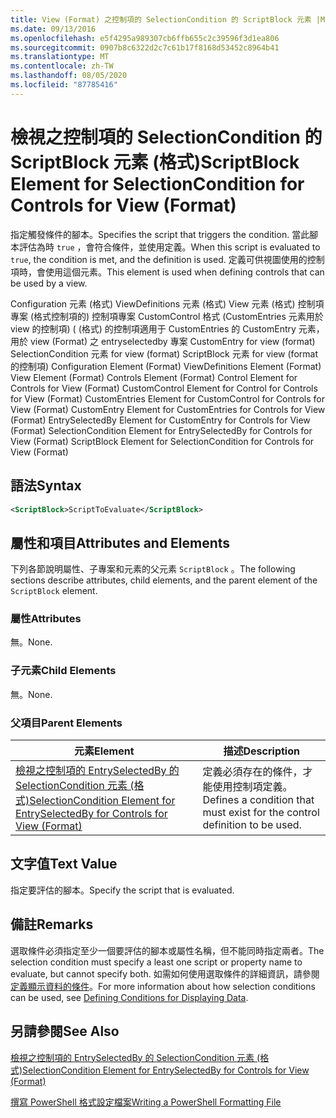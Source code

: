 ```yaml
---
title: View (Format) 之控制項的 SelectionCondition 的 ScriptBlock 元素 |Microsoft Docs
ms.date: 09/13/2016
ms.openlocfilehash: e5f4295a989307cb6ffb655c2c39596f3d1ea806
ms.sourcegitcommit: 0907b8c6322d2c7c61b17f8168d53452c8964b41
ms.translationtype: MT
ms.contentlocale: zh-TW
ms.lasthandoff: 08/05/2020
ms.locfileid: "87785416"
---
```

# <a name="scriptblock-element-for-selectioncondition-for-controls-for-view-format"></a><span data-ttu-id="83a4d-102">檢視之控制項的 SelectionCondition 的 ScriptBlock 元素 (格式)</span><span class="sxs-lookup"><span data-stu-id="83a4d-102">ScriptBlock Element for SelectionCondition for Controls for View (Format)</span></span>

<span data-ttu-id="83a4d-103">指定觸發條件的腳本。</span><span class="sxs-lookup"><span data-stu-id="83a4d-103">Specifies the script that triggers the condition.</span></span> <span data-ttu-id="83a4d-104">當此腳本評估為時 `true` ，會符合條件，並使用定義。</span><span class="sxs-lookup"><span data-stu-id="83a4d-104">When this script is evaluated to `true`, the condition is met, and the definition is used.</span></span> <span data-ttu-id="83a4d-105">定義可供視圖使用的控制項時，會使用這個元素。</span><span class="sxs-lookup"><span data-stu-id="83a4d-105">This element is used when defining controls that can be used by a view.</span></span>

<span data-ttu-id="83a4d-106">Configuration 元素 (格式) ViewDefinitions 元素 (格式) View 元素 (格式) 控制項專案 (格式控制項的) 控制項專案 CustomControl 格式 (CustomEntries 元素用於 view 的控制項)  ( (格式) 的控制項適用于 CustomEntries 的 CustomEntry 元素，用於 view (Format) 之 entryselectedby 專案 CustomEntry for view (format) SelectionCondition 元素 for view (format) ScriptBlock 元素 for view (format 的控制項) </span><span class="sxs-lookup"><span data-stu-id="83a4d-106">Configuration Element (Format) ViewDefinitions Element (Format) View Element (Format) Controls Element (Format) Control Element for Controls for View (Format) CustomControl Element for Control for Controls for View (Format) CustomEntries Element for CustomControl for Controls for View (Format) CustomEntry Element for CustomEntries for Controls for View (Format) EntrySelectedBy Element for CustomEntry for Controls for View (Format) SelectionCondition Element for EntrySelectedBy for Controls for View (Format) ScriptBlock Element for SelectionCondition for Controls for View (Format)</span></span>

## <a name="syntax"></a><span data-ttu-id="83a4d-107">語法</span><span class="sxs-lookup"><span data-stu-id="83a4d-107">Syntax</span></span>

```xml
<ScriptBlock>ScriptToEvaluate</ScriptBlock>
```

## <a name="attributes-and-elements"></a><span data-ttu-id="83a4d-108">屬性和項目</span><span class="sxs-lookup"><span data-stu-id="83a4d-108">Attributes and Elements</span></span>

<span data-ttu-id="83a4d-109">下列各節說明屬性、子專案和元素的父元素 `ScriptBlock` 。</span><span class="sxs-lookup"><span data-stu-id="83a4d-109">The following sections describe attributes, child elements, and the parent element of the `ScriptBlock` element.</span></span>

### <a name="attributes"></a><span data-ttu-id="83a4d-110">屬性</span><span class="sxs-lookup"><span data-stu-id="83a4d-110">Attributes</span></span>

<span data-ttu-id="83a4d-111">無。</span><span class="sxs-lookup"><span data-stu-id="83a4d-111">None.</span></span>

### <a name="child-elements"></a><span data-ttu-id="83a4d-112">子元素</span><span class="sxs-lookup"><span data-stu-id="83a4d-112">Child Elements</span></span>

<span data-ttu-id="83a4d-113">無。</span><span class="sxs-lookup"><span data-stu-id="83a4d-113">None.</span></span>

### <a name="parent-elements"></a><span data-ttu-id="83a4d-114">父項目</span><span class="sxs-lookup"><span data-stu-id="83a4d-114">Parent Elements</span></span>

|<span data-ttu-id="83a4d-115">元素</span><span class="sxs-lookup"><span data-stu-id="83a4d-115">Element</span></span>|<span data-ttu-id="83a4d-116">描述</span><span class="sxs-lookup"><span data-stu-id="83a4d-116">Description</span></span>|
|-------------|-----------------|
|[<span data-ttu-id="83a4d-117">檢視之控制項的 EntrySelectedBy 的 SelectionCondition 元素 (格式)</span><span class="sxs-lookup"><span data-stu-id="83a4d-117">SelectionCondition Element for EntrySelectedBy for Controls for View (Format)</span></span>](./selectioncondition-element-for-entryselectedby-for-controls-for-view-format.md)|<span data-ttu-id="83a4d-118">定義必須存在的條件，才能使用控制項定義。</span><span class="sxs-lookup"><span data-stu-id="83a4d-118">Defines a condition that must exist for the control definition to be used.</span></span>|

## <a name="text-value"></a><span data-ttu-id="83a4d-119">文字值</span><span class="sxs-lookup"><span data-stu-id="83a4d-119">Text Value</span></span>

<span data-ttu-id="83a4d-120">指定要評估的腳本。</span><span class="sxs-lookup"><span data-stu-id="83a4d-120">Specify the script that is evaluated.</span></span>

## <a name="remarks"></a><span data-ttu-id="83a4d-121">備註</span><span class="sxs-lookup"><span data-stu-id="83a4d-121">Remarks</span></span>

<span data-ttu-id="83a4d-122">選取條件必須指定至少一個要評估的腳本或屬性名稱，但不能同時指定兩者。</span><span class="sxs-lookup"><span data-stu-id="83a4d-122">The selection condition must specify a least one script or property name to evaluate, but cannot specify both.</span></span> <span data-ttu-id="83a4d-123">如需如何使用選取條件的詳細資訊，請參閱[定義顯示資料的條件](./defining-conditions-for-displaying-data.md)。</span><span class="sxs-lookup"><span data-stu-id="83a4d-123">For more information about how selection conditions can be used, see [Defining Conditions for Displaying Data](./defining-conditions-for-displaying-data.md).</span></span>

## <a name="see-also"></a><span data-ttu-id="83a4d-124">另請參閱</span><span class="sxs-lookup"><span data-stu-id="83a4d-124">See Also</span></span>

[<span data-ttu-id="83a4d-125">檢視之控制項的 EntrySelectedBy 的 SelectionCondition 元素 (格式)</span><span class="sxs-lookup"><span data-stu-id="83a4d-125">SelectionCondition Element for EntrySelectedBy for Controls for View (Format)</span></span>](./selectioncondition-element-for-entryselectedby-for-controls-for-view-format.md)

[<span data-ttu-id="83a4d-126">撰寫 PowerShell 格式設定檔案</span><span class="sxs-lookup"><span data-stu-id="83a4d-126">Writing a PowerShell Formatting File</span></span>](./writing-a-powershell-formatting-file.md)
